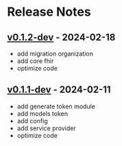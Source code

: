 # Release Notes

## [v0.1.2-dev](#) - 2024-02-18

- add migration organization
- add core fhir
- optimize code

## [v0.1.1-dev](#) - 2024-02-11

- add generate token module
- add models token
- add config
- add service provider
- optimize code
